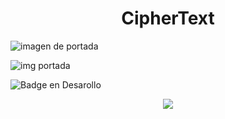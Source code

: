 <h1 align="center"> CipherText </h1>

![imagen de portada](imagenes%5Canonymous2.png)

![img portada](imagenes%5Canonymous2.png)

![Badge en Desarollo](https://img.shields.io/badge/STATUS-EN%20DESAROLLO-green)

<p align="center">
<img src="https://img.shields.io/badge/STATUS-EN%20DESAROLLO-green">
</p>




